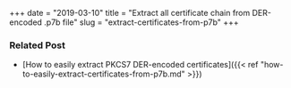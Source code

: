 +++
date = "2019-03-10"
title = "Extract all certificate chain from DER-encoded .p7b file"
slug = "extract-certificates-from-p7b"
+++

<script src="https://embed.cacher.io/d85f3e810e67f847abfb13955b2d12a3785da044.js?a=0a47c7f4fff887505362ebe166002a84"></script>


### Related Post

* [How to easily extract PKCS7 DER-encoded certificates]({{< ref "how-to-easily-extract-certificates-from-p7b.md" >}})
